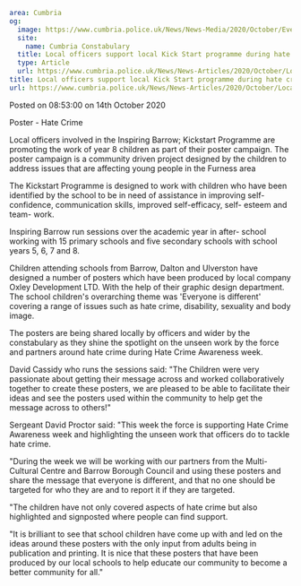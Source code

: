 ```yaml
area: Cumbria
og:
  image: https://www.cumbria.police.uk/News/News-Media/2020/October/Everyone-is-different-Hate-Crimejpg.jpg
  site:
    name: Cumbria Constabulary
  title: Local officers support local Kick Start programme during hate crime week
  type: Article
  url: https://www.cumbria.police.uk/News/News-Articles/2020/October/Local-officers-support-local-Kick-Start-programme-during-hate-crime-week.aspx
title: Local officers support local Kick Start programme during hate crime week
url: https://www.cumbria.police.uk/News/News-Articles/2020/October/Local-officers-support-local-Kick-Start-programme-during-hate-crime-week.aspx
```

Posted on 08:53:00 on 14th October 2020

Poster - Hate Crime

Local officers involved in the Inspiring Barrow; Kickstart Programme are promoting the work of year 8 children as part of their poster campaign. The poster campaign is a community driven project designed by the children to address issues that are affecting young people in the Furness area

The Kickstart Programme is designed to work with children who have been identified by the school to be in need of assistance in improving self-confidence, communication skills, improved self-efficacy, self- esteem and team- work.

Inspiring Barrow run sessions over the academic year in after- school working with 15 primary schools and five secondary schools with school years 5, 6, 7 and 8.

Children attending schools from Barrow, Dalton and Ulverston have designed a number of posters which have been produced by local company Oxley Development LTD. With the help of their graphic design department. The school children's overarching theme was 'Everyone is different' covering a range of issues such as hate crime, disability, sexuality and body image.

The posters are being shared locally by officers and wider by the constabulary as they shine the spotlight on the unseen work by the force and partners around hate crime during Hate Crime Awareness week.

David Cassidy who runs the sessions said: "The Children were very passionate about getting their message across and worked collaboratively together to create these posters, we are pleased to be able to facilitate their ideas and see the posters used within the community to help get the message across to others!"

Sergeant David Proctor said: "This week the force is supporting Hate Crime Awareness week and highlighting the unseen work that officers do to tackle hate crime.

"During the week we will be working with our partners from the Multi-Cultural Centre and Barrow Borough Council and using these posters and share the message that everyone is different, and that no one should be targeted for who they are and to report it if they are targeted.

"The children have not only covered aspects of hate crime but also highlighted and signposted where people can find support.

"It is brilliant to see that school children have come up with and led on the ideas around these posters with the only input from adults being in publication and printing. It is nice that these posters that have been produced by our local schools to help educate our community to become a better community for all."
